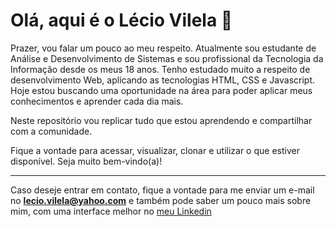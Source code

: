 <!--
**LecioVilela/LecioVilela** is a ✨ _special_ ✨ repository because its `README.md` (this file) appears on your GitHub profile.

Here are some ideas to get you started:

- 🔭 I’m currently working on ...
- 🌱 I’m currently learning ...
- 👯 I’m looking to collaborate on ...
- 🤔 I’m looking for help with ...
- 💬 Ask me about ...
- 📫 How to reach me: ...
- 😄 Pronouns: ...
- ⚡ Fun fact: ...

[seu link](https://www.linkedin.com/in/l%C3%A9cio-vilela/)
# são usadas para determinar titulos, os níveis vão até ######
* itálico 
** negrito
*** negrito e itálico
- criam listas
1 criam listas ordenadas
--- cria uma divisória entre um parágrafo e outro
` código de alguma lingaguem que queira exemplificar `
-->

# Olá, aqui é o Lécio Vilela 👋

Prazer, vou falar um pouco ao meu respeito. Atualmente sou estudante de Análise e Desenvolvimento de Sistemas e sou profissional da Tecnologia da Informação desde os meus 18 anos. Tenho estudado muito a respeito de desenvolvimento Web, aplicando as tecnologias HTML, CSS e Javascript. Hoje estou buscando uma oportunidade na área para poder aplicar meus conhecimentos e aprender cada dia mais.

Neste repositório vou replicar tudo que estou aprendendo e compartilhar com a comunidade.

Fique a vontade para acessar, visualizar, clonar e utilizar o que estiver disponível. Seja muito bem-vindo(a)!

---
Caso deseje entrar em contato, fique a vontade para me enviar um e-mail no **lecio.vilela@yahoo.com** e também pode saber um pouco mais sobre mim, com uma interface melhor no [meu Linkedin](https://www.linkedin.com/in/l%C3%A9cio-vilela/)


